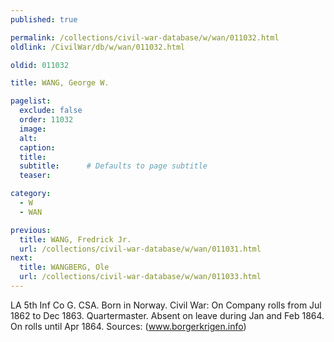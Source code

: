 ```yaml
---
published: true

permalink: /collections/civil-war-database/w/wan/011032.html
oldlink: /CivilWar/db/w/wan/011032.html

oldid: 011032

title: WANG, George W.

pagelist:
  exclude: false
  order: 11032
  image: 
  alt:
  caption:
  title:
  subtitle:      # Defaults to page subtitle
  teaser:

category: 
  - W 
  - WAN

previous:
  title: WANG, Fredrick Jr.
  url: /collections/civil-war-database/w/wan/011031.html  
next:
  title: WANGBERG, Ole
  url: /collections/civil-war-database/w/wan/011033.html   
---
```

LA 5th Inf Co G. CSA. Born in Norway. Civil War: On Company rolls from Jul 1862 to Dec 1863. Quartermaster. Absent on leave during Jan and Feb 1864. On rolls until Apr 1864. Sources: (www.borgerkrigen.info)
